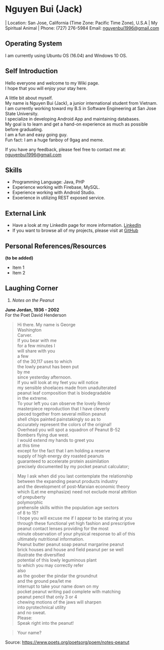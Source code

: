 # Nguyen Bui (Jack)
| Location: San Jose, California (Time Zone: Pacific Time Zone), U.S.A | My Spiritual Animal |
Phone: (727) 276-5984
Email: nguyenbui1996@gmail.com  

## Operating System
I am currently using Ubuntu OS (16.04) and Windows 10 OS.

## Self Introduction

Hello everyone and welcome to my Wiki page.  
I hope that you will enjoy your stay here.  

A little bit about myself.  
My name is Nguyen Bui (Jack), a junior international student from Vietnam.    
I am currently working toward my B.S in Software Engineering at San Jose State University.  
I specialize in developing Android App and maintaining databases.  
My goal is to learn and get a hand-on experience as much as possible before graduating.  
I am a fun and easy going guy.  
Fun fact: I am a huge fanboy of 9gag and meme.

If you have any feedback, please feel free to contact me at: nguyenbui1996@gmail.com

## Skills
* Programming Language: Java, PHP
* Experience working with Firebase, MySQL.
* Experience working with Android Studio.
* Exoerience in utilizing REST exposed service.

## External Link
* Have a look at my LinkedIn page for more information. [LinkedIn](https://www.linkedin.com/in/nguyen-bui-952b95a4/)
* If you want to browse all of my projects, please visit at [GitHub](https://github.com/Jackbui96)

## Personal References/Resources
 **(to be added)**
* Item 1
* Item 2

## Laughing Corner

  1. *Notes on the Peanut*
  
 **June Jordan, 1936 - 2002**  
  For the Poet David Henderson

  >Hi there. My name is George  
  >Washington  
  >Carver.  
  >If you bear with me  
  >for a few minutes I  
  >will share with you  
  >a few  
  >of the 30,117 uses to which  
  >the lowly peanut has been put  
  >by me  
  >since yesterday afternoon.  
  >If you will look at my feet you will notice  
  >my sensible shoelaces made from unadulterated  
  >peanut leaf composition that is biodegradable  
  >in the extreme.  
  >To your left you can observe the lovely Renoir  
  >masterpiece reproduction that I have cleverly  
  >pieced together from several million peanut  
  >shell chips painted painstakingly so as to  
  >accurately represent the colors of the original!  
  >Overhead you will spot a squadron of Peanut B-52  
  >Bombers flying due west.  
  >I would extend my hands to greet you  
  >at this time  
  >except for the fact that I am holding a reserve  
  >supply of high energy dry roasted peanuts  
  >guaranteed to accelerate protein assimilation  
  >precisely documented by my pocket peanut calculator;   

  >May I ask when did you last contemplate the relationship  
  >between the expanding peanut products industry  
  >and the development of post-Marxian economic theory  
  >which (Let me emphasize) need not exclude moral attrition  
  >of prepuberty  
  >polymorphic  
  >prehensile skills within the population age sectors  
  >of 8 to 15?  
  >I hope you will excuse me if I appear to be staring at you  
  >through these functional yet high fashion and prescriptive  
  >peanut contact lenses providing for the most  
  >minute observation of your physical response to all of this  
  >ultimately nutritional information.  
  >Peanut butter peanut soap peanut margarine peanut  
  >brick houses and house and field peanut per se well  
  >illustrate the diversified  
  >potential of this lowly leguminous plant  
  >to which you may correctly refer  
  >also  
  >as the goober the pindar the groundnut  
  >and the ground pea/let me  
  >interrupt to take your name down on my  
  >pocket peanut writing pad complete with matching  
  >peanut pencil that only 3 or 4  
  >chewing motions of the jaws will sharpen  
  >into pyrotechnical utility  
  >and no sweat.  
  >Please:  
  >Speak right into the peanut!  

  >Your name?

Source: https://www.poets.org/poetsorg/poem/notes-peanut
